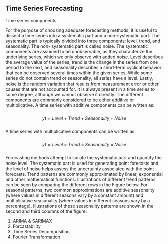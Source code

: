 ## Time Series Forecasting
 

Time series components

For the purpose of choosing adequate forecasting methods, it is useful to dissect a time series into a systematic part and a non-systematic part. The systematic part is typically divided into three components: level, trend, and seasonality. The non- systematic part is called noise. The systematic components are assumed to be unobservable, as they characterize the underlying series, which we only observe with added noise.
Level describes the average value of the series, trend is the change in the series from one period to the next, and seasonality describes a short-term cyclical behavior that can be observed several times within the given series. While some series do not contain trend or seasonality, all series have a level. Lastly, noise is the random variation that results from measurement error or other causes that are not accounted for. It is always present in a time series to some degree, although we cannot observe it directly.
The different components are commonly considered to be either additive or multiplicative.
A time series with additive components can be written as: 
<br><br>
$$yt=Level+Trend+Seasonality+Noise$$
<br>
A time series with multiplicative components can be written as: 
<br>
<br>
$$yt=Level×Trend×Seasonality×Noise$$
<br>
Forecasting methods attempt to isolate the systematic part and quantify the noise level. The systematic part is used for generating point forecasts and the level of noise helps assess the uncertainty associated with the point forecasts.
Trend patterns are commonly approximated by linear, exponential and other mathematical functions. Illustrations of different trend patterns can be seen by comparing the different rows in the Figure below. For seasonal patterns, two common approximations are additive seasonality (where values in different seasons vary by a constant amount) and multiplicative seasonality (where values in different seasons vary by a percentage). Illustrations of these seasonality patterns are shown in the second and third columns of the figure. 

1. ARIMA & SARIMAX
2. Forcastability
3. Time Series Decomposition
4. Fourier Transformation